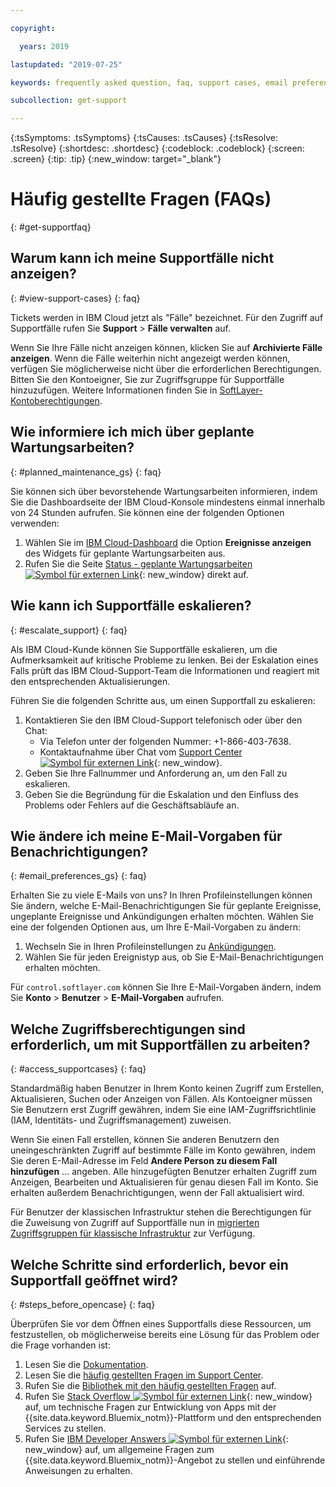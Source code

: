 ```yaml
---

copyright:

  years: 2019

lastupdated: "2019-07-25"

keywords: frequently asked question, faq, support cases, email preferences, access for cases, support faq 

subcollection: get-support 

---
```



{:tsSymptoms: .tsSymptoms}
{:tsCauses: .tsCauses}
{:tsResolve: .tsResolve}
{:shortdesc: .shortdesc}
{:codeblock: .codeblock}
{:screen: .screen}
{:tip: .tip}
{:new_window: target="_blank"}

# Häufig gestellte Fragen (FAQs)
{: #get-supportfaq}

## Warum kann ich meine Supportfälle nicht anzeigen?
{: #view-support-cases}
{: faq}

Tickets werden in IBM Cloud jetzt als "Fälle" bezeichnet. Für den Zugriff auf Supportfälle rufen Sie **Support** > **Fälle verwalten** auf. 

Wenn Sie Ihre Fälle nicht anzeigen können, klicken Sie auf **Archivierte Fälle anzeigen**. Wenn die Fälle weiterhin nicht angezeigt werden können, verfügen Sie möglicherweise nicht über die erforderlichen Berechtigungen. Bitten Sie den Kontoeigner, Sie zur Zugriffsgruppe für Supportfälle hinzuzufügen. Weitere Informationen finden Sie in [SoftLayer-Kontoberechtigungen](https://test.cloud.ibm.com/docs/iam?topic=iam-migrated_permissions). 

## Wie informiere ich mich über geplante Wartungsarbeiten?
{: #planned_maintenance_gs}
{: faq}

Sie können sich über bevorstehende Wartungsarbeiten informieren, indem Sie die Dashboardseite der IBM Cloud-Konsole mindestens einmal innerhalb von 24 Stunden aufrufen. Sie können eine der folgenden Optionen verwenden: 

1. Wählen Sie im [IBM Cloud-Dashboard](https://cloud.ibm.com/) die Option **Ereignisse anzeigen** des Widgets für geplante Wartungsarbeiten aus. 
2. Rufen Sie die Seite [Status - geplante Wartungsarbeiten ![Symbol für externen Link](../icons/launch-glyph.svg "Symbol für externen Link")](https://cloud.ibm.com/status?selected=maintenance){: new_window} direkt auf.

## Wie kann ich Supportfälle eskalieren? 
{: #escalate_support}
{: faq}

Als IBM Cloud-Kunde können Sie Supportfälle eskalieren, um die Aufmerksamkeit auf kritische Probleme zu lenken. Bei der Eskalation eines Falls prüft das IBM Cloud-Support-Team die Informationen und reagiert mit den entsprechenden Aktualisierungen. 

Führen Sie die folgenden Schritte aus, um einen Supportfall zu eskalieren: 
1. Kontaktieren Sie den IBM Cloud-Support telefonisch oder über den Chat:
    * Via Telefon unter der folgenden Nummer: +1-866-403-7638.
    * Kontaktaufnahme über Chat vom [Support Center ![Symbol für externen Link](../icons/launch-glyph.svg "Symbol für externen Link")](https://{DomainName}/unifiedsupport/supportcenter){: new_window}.
2. Geben Sie Ihre Fallnummer und Anforderung an, um den Fall zu eskalieren. 
3. Geben Sie die Begründung für die Eskalation und den Einfluss des Problems oder Fehlers auf die Geschäftsabläufe an. 

## Wie ändere ich meine E-Mail-Vorgaben für Benachrichtigungen? 
{: #email_preferences_gs}
{: faq}

Erhalten Sie zu viele E-Mails von uns? In Ihren Profileinstellungen können Sie ändern, welche E-Mail-Benachrichtigungen Sie für geplante Ereignisse, ungeplante Ereignisse und Ankündigungen erhalten möchten. Wählen Sie eine der folgenden Optionen aus, um Ihre E-Mail-Vorgaben zu ändern: 

1. Wechseln Sie in Ihren Profileinstellungen zu [Ankündigungen](https://cloud.ibm.com/user/notifications).
1. Wählen Sie für jeden Ereignistyp aus, ob Sie E-Mail-Benachrichtigungen erhalten möchten.

Für `control.softlayer.com` können Sie Ihre E-Mail-Vorgaben ändern, indem Sie **Konto** > **Benutzer** > **E-Mail-Vorgaben** aufrufen. 

## Welche Zugriffsberechtigungen sind erforderlich, um mit Supportfällen zu arbeiten? 
{: #access_supportcases}
{: faq}

Standardmäßig haben Benutzer in Ihrem Konto keinen Zugriff zum Erstellen, Aktualisieren, Suchen oder Anzeigen von Fällen. Als Kontoeigner müssen Sie Benutzern erst Zugriff gewähren, indem Sie eine IAM-Zugriffsrichtlinie (IAM, Identitäts- und Zugriffsmanagement) zuweisen. 

Wenn Sie einen Fall erstellen, können Sie anderen Benutzern den uneingeschränkten Zugriff auf bestimmte Fälle im Konto gewähren, indem Sie deren E-Mail-Adresse im Feld **Andere Person zu diesem Fall hinzufügen** ... angeben. Alle hinzugefügten Benutzer erhalten Zugriff zum Anzeigen, Bearbeiten und Aktualisieren für genau diesen Fall im Konto. Sie erhalten außerdem Benachrichtigungen, wenn der Fall aktualisiert wird. 

Für Benutzer der klassischen Infrastruktur stehen die Berechtigungen für die Zuweisung von Zugriff auf Supportfälle nun in [migrierten Zugriffsgruppen für klassische Infrastruktur](/docs/iam?topic=iam-predefined) zur Verfügung.

## Welche Schritte sind erforderlich, bevor ein Supportfall geöffnet wird? 
{: #steps_before_opencase}
{: faq}

Überprüfen Sie vor dem Öffnen eines Supportfalls diese Ressourcen, um festzustellen, ob möglicherweise bereits eine Lösung für das Problem oder die Frage vorhanden ist: 

1. Lesen Sie die [Dokumentation](https://cloud.ibm.com/docs). 
2. Lesen Sie die [häufig gestellten Fragen im Support Center](https://cloud.ibm.com/unifiedsupport/supportcenter). 
3. Rufen Sie die [Bibliothek mit den häufig gestellten Fragen](https://cloud.ibm.com/docs/faqs) auf. 
4. Rufen Sie [Stack Overflow ![Symbol für externen Link](../icons/launch-glyph.svg "Symbol für externen Link")](http://stackoverflow.com/questions/tagged/ibm-bluemix){: new_window} auf, um technische Fragen zur Entwicklung von Apps mit der {{site.data.keyword.Bluemix_notm}}-Plattform und den entsprechenden Services zu stellen.
5. Rufen Sie [IBM Developer Answers ![Symbol für externen Link](../icons/launch-glyph.svg "Symbol für externen Link")](https://developer.ibm.com/answers/smart-spaces/12/bluemix.html){: new_window} auf, um allgemeine Fragen zum {{site.data.keyword.Bluemix_notm}}-Angebot zu stellen und einführende Anweisungen zu erhalten.
